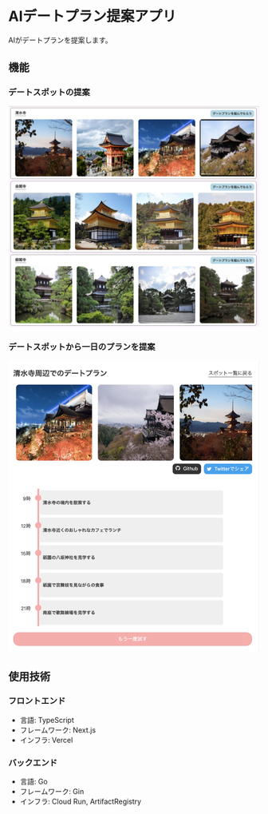 # AIデートプラン提案アプリ

AIがデートプランを提案します。

## 機能
### デートスポットの提案
![spots](/images/spots.png)

### デートスポットから一日のプランを提案
![plan](/images/plan.png)

## 使用技術
### フロントエンド
- 言語: TypeScript
- フレームワーク: Next.js
- インフラ: Vercel

### バックエンド
- 言語: Go
- フレームワーク: Gin
- インフラ: Cloud Run, ArtifactRegistry
